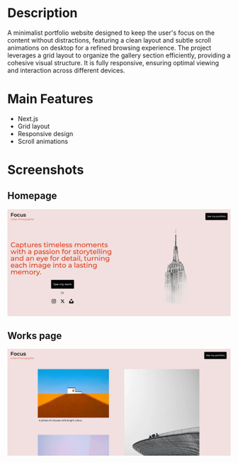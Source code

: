 # Description

A minimalist portfolio website designed to keep the user's focus on the content without distractions, featuring a clean layout and subtle scroll animations on desktop for a refined browsing experience. The project leverages a grid layout to organize the gallery section efficiently, providing a cohesive visual structure. It is fully responsive, ensuring optimal viewing and interaction across different devices.

# Main Features
- Next.js
- Grid layout
- Responsive design
- Scroll animations

# Screenshots
## Homepage
![Screenshot](./screenshot/img1.PNG)
## Works page
![Screenshot](./screenshot/img2.PNG)
